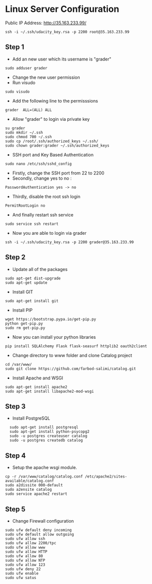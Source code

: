# Linux Server Configuration

Public IP Address: http://35.163.233.99/
```
ssh -i ~/.ssh/udacity_key.rsa -p 2200 root@35.163.233.99
```

## Step 1
 - Add an new user which its username is "grader"
```
sudo adduser grader
```
 - Change the new user permission
 - Run visudo
```
sudo visudo
```
 - Add the following line to the permisssions
```
grader  ALL=(ALL) ALL
```

 - Allow "grader" to login via private key
```
su grader
sudo mkdir ~/.ssh
sudo chmod 700 ~/.ssh
sudo cp /root/.ssh/authorized_keys ~/.ssh/
sudo chown grader:grader ~/.ssh/authorized_keys
```

 - SSH port and Key Based Authentication
```
sudo nano /etc/ssh/sshd_config
```
 - Firstly, change the SSH port from 22 to 2200 
 - Secondly, change yes to no :

```
PasswordAuthentication yes -> no
``` 
 - Thirdly, disable the root ssh login
```
PermitRootLogin no
```
 - And finally restart ssh service
```
sudo service ssh restart
```

 - Now you are able to login via grader

```
ssh -i ~/.ssh/udacity_key.rsa -p 2200 grader@35.163.233.99
```

## Step 2
- Update all of the packages
```
sudo apt-get dist-upgrade
sudo apt-get update
```
 - Install GIT
```
sudo apt-get install git
```
 - Install PIP
```
wget https://bootstrap.pypa.io/get-pip.py
python get-pip.py
sudo rm get-pip.py
```
 - Now you can install your python libraries
```
pip install SQLAlchemy Flask flask-seasurf httplib2 oauth2client
```
 - Change directory to www folder and clone Catalog project
```
cd /var/www/
sudo git clone https://github.com/farbod-salimi/catalog.git
```
 - Install Apache and WSGI
 ```
sudo apt-get install apache2
sudo apt-get install libapache2-mod-wsgi
```
## Step 3
 - Install PostgreSQL
```
  sudo apt-get install postgresql
  sudo apt-get install python-psycopg2
  sudo -u postgres createuser catalog
  sudo -u postgres createdb catalog
```
## Step 4
 - Setup the apache wsgi module.
```
cp -r /var/www/catalog/catalog.conf /etc/apache2/sites-available/catalog.conf
sudo a2dissite 000-default
sudo a2ensite catalog
sudo service apache2 restart
```

## Step 5
 - Change Firewall configuration
```
sudo ufw default deny incoming
sudo ufw default allow outgoing
sudo ufw allow ssh
sudo ufw allow 2200/tpc
sudo ufw allow www
sudo ufw allow HTTP
sudo ufw allow 80
sudo ufw allow NTP
sudo ufw allow 123
sudo ufw deny 22
sudo ufw enable
sudo ufw satus
```
